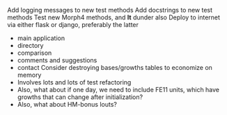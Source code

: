 Add logging messages to new test methods
Add docstrings to new test methods
Test new Morph4 methods, and __lt__ dunder also
Deploy to internet via either flask or django, preferably the latter
- main application
- directory
- comparison
- comments and suggestions
- contact
Consider destroying bases/growths tables to economize on memory
- Involves lots and lots of test refactoring
- Also, what about if one day, we need to include FE11 units, which have growths that can change after initialization?
- Also, what about HM-bonus louts?

